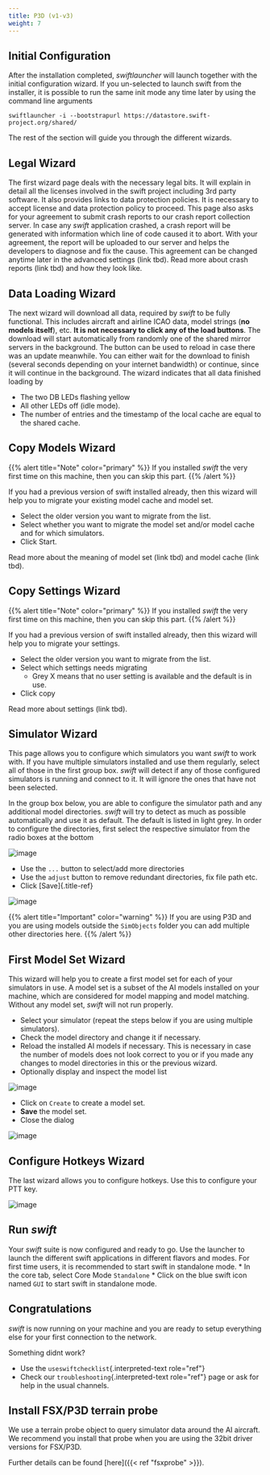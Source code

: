 ```yaml
---
title: P3D (v1-v3)
weight: 7
---
```


## Initial Configuration

After the installation completed, *swiftlauncher* will launch together
with the initial configuration wizard. If you un-selected to launch
swift from the installer, it is possible to run the same init mode any
time later by using the command line arguments

`swiftlauncher -i --bootstrapurl https://datastore.swift-project.org/shared/`

The rest of the section will guide you through the different wizards.

## Legal Wizard

The first wizard page deals with the necessary legal bits. It will
explain in detail all the licenses involved in the swift project
including 3rd party software. It also provides links to data protection
policies. It is necessary to accept license and data protection policy
to proceed. This page also asks for your agreement to submit crash
reports to our crash report collection server. In case any *swift*
application crashed, a crash report will be generated with information
which line of code caused it to abort. With your agreement, the report
will be uploaded to our server and helps the developers to diagnose and
fix the cause. This agreement can be changed anytime later in the
advanced settings (link tbd). Read more about crash reports (link tbd)
and how they look like.

## Data Loading Wizard

The next wizard will download all data, required by *swift* to be fully
functional. This includes aircraft and airline ICAO data, model strings
(**no models itself**), etc. **It is not necessary to click any of the
load buttons**. The download will start automatically from randomly one
of the shared mirror servers in the background. The button can be used
to reload in case there was an update meanwhile. You can either wait for
the download to finish (several seconds depending on your internet
bandwidth) or continue, since it will continue in the background. The
wizard indicates that all data finished loading by

-   The two DB LEDs flashing yellow
-   All other LEDs off (idle mode).
-   The number of entries and the timestamp of the local cache are equal
    to the shared cache.

## Copy Models Wizard

{{% alert title="Note" color="primary" %}}
If you installed *swift* the very first time on this machine, then you can skip this part.
{{% /alert %}}

If you had a previous version of swift installed already, then this
wizard will help you to migrate your existing model cache and model set.

-   Select the older version you want to migrate from the list.
-   Select whether you want to migrate the model set and/or model cache
    and for which simulators.
-   Click Start.

Read more about the meaning of model set (link tbd) and model cache
(link tbd).

## Copy Settings Wizard

{{% alert title="Note" color="primary" %}}
If you installed *swift* the very first time on this machine, then you
can skip this part.
{{% /alert %}}

If you had a previous version of swift installed already, then this
wizard will help you to migrate your settings.

- Select the older version you want to migrate from the list.
- Select which settings needs migrating
    - Grey X means that no user setting is available and the default is in use.
- Click copy

Read more about settings (link tbd).

## Simulator Wizard

This page allows you to configure which simulators you want *swift* to
work with. If you have multiple simulators installed and use them
regularly, select all of those in the first group box. *swift* will
detect if any of those configured simulators is running and connect to
it. It will ignore the ones that have not been selected.

In the group box below, you are able to configure the simulator path and
any additional model directories. *swift* will try to detect as much as
possible automatically and use it as default. The default is listed in
light grey. In order to configure the directories, first select the
respective simulator from the radio boxes at the bottom

![image](http://img.swift-project.org/radiobox_sim.png)

-   Use the `...` button to select/add more directories
-   Use the `adjust` button to remove redundant directories, fix file
    path etc.
-   Click [Save]{.title-ref}

![image](http://img.swift-project.org/setup_simulator.png)

{{% alert title="Important" color="warning" %}}
If you are using P3D and you are using models outside the `SimObjects` folder you can add multiple other directories here.
{{% /alert %}}

## First Model Set Wizard

This wizard will help you to create a first model set for each of your
simulators in use. A model set is a subset of the AI models installed on
your machine, which are considered for model mapping and model matching.
Without any model set, *swift* will not run properly.

- Select your simulator (repeat the steps below if you are using multiple simulators).
- Check the model directory and change it if necessary.
- Reload the installed AI models if necessary. This is necessary in case the number of models does not look correct to you or if you made any changes to model directories in this or the previous wizard.
- Optionally display and inspect the model list

![image](http://img.swift-project.org/firstmodelset.png)

- Click on `Create` to create a model set.
- **Save** the model set.
- Close the dialog

![image](http://img.swift-project.org/ownmodelsetdialog.png)

## Configure Hotkeys Wizard

The last wizard allows you to configure hotkeys. Use this to configure
your PTT key.

![image](http://img.swift-project.org/hotkey_setup.png)

## Run *swift*

Your *swift* suite is now configured and ready to go. Use the launcher
to launch the different swift applications in different flavors and
modes. For first time users, it is recommended to start swift in
standalone mode. \* In the core tab, select Core Mode `Standalone` \*
Click on the blue swift icon named `GUI` to start swift in standalone
mode.

## Congratulations
*swift* is now running on your machine and you are
ready to setup everything else for your first connection to the network.

Something didnt work?

-   Use the `useswiftchecklist`{.interpreted-text role="ref"}
-   Check our `troubleshooting`{.interpreted-text role="ref"} page or
    ask for help in the usual channels.

## Install FSX/P3D terrain probe

We use a terrain probe object to query simulator data around the AI
aircraft. We recommend you install that probe when you are using the
32bit driver versions for FSX/P3D.

Further details can be found [here]({{< ref "fsxprobe" >}}).